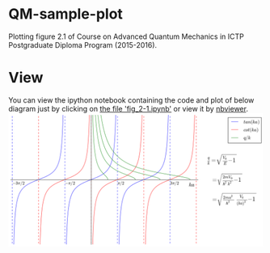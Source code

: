 # QM-sample-plot
Plotting figure 2.1 of Course on Advanced Quantum Mechanics in ICTP Postgraduate Diploma Program (2015-2016).

# View
You can view the ipython notebook containing the code and plot of below diagram just by clicking on [the file 'fig_2-1.ipynb'](/fig_2-1.ipynb) or view it by [nbviewer](http://nbviewer.ipython.org/github/mkhm/QM-sample-plot/blob/master/fig_2-1.ipynb).
![figure](/fig_2-1.png)

